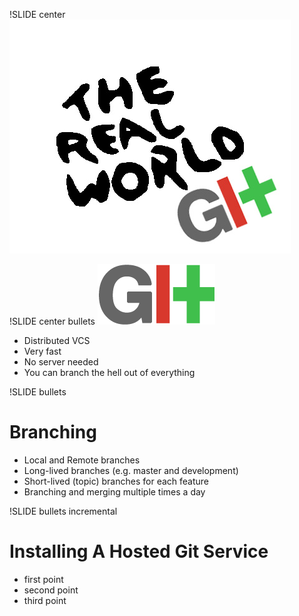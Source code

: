 !SLIDE center
![Git in Real Life](real-world-git.jpg)

!SLIDE center bullets
![Git](git-logo.png)

* Distributed VCS
* Very fast
* No server needed
* You can branch the hell out of everything

!SLIDE bullets
# Branching #
* Local and Remote branches
* Long-lived branches (e.g. master and development)
* Short-lived (topic) branches for each feature
* Branching and merging multiple times a day

!SLIDE bullets incremental
# Installing A Hosted Git Service #

* first point
* second point
* third point
